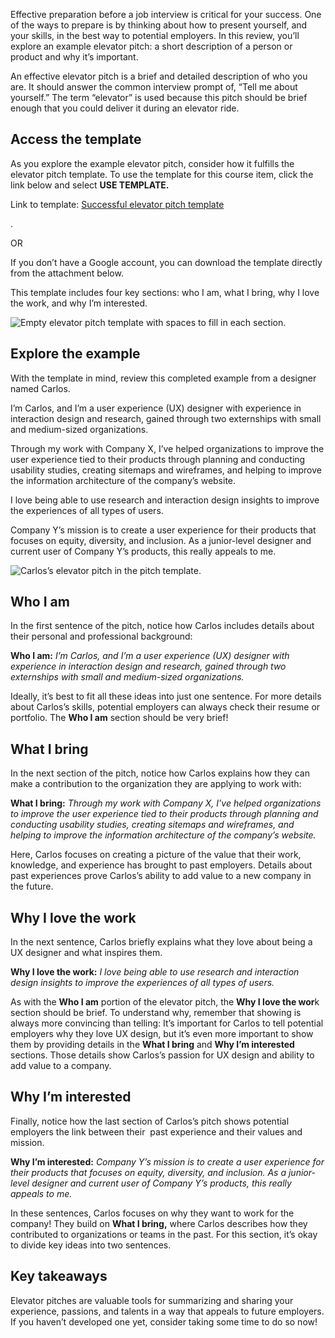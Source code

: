 



Effective preparation before a job interview is critical for your success. One of the ways to prepare is by thinking about how to present yourself, and your skills, in the best way to potential employers. In this review, you’ll explore an example elevator pitch: a short description of a person or product and why it’s important. 

An effective elevator pitch is a brief and detailed description of who you are. It should answer the common interview prompt of, “Tell me about yourself.” The term “elevator” is used because this pitch should be brief enough that you could deliver it during an elevator ride. 

## **Access the template**

As you explore the example elevator pitch, consider how it fulfills the elevator pitch template. To use the template for this course item, click the link below and select **USE TEMPLATE.**

Link to template: [Successful elevator pitch template](https://docs.google.com/presentation/u/3/d/1QHlPq9S0aeEjYm2wmMZLAQLQubq42x25SmXpiOUt4jE/template/preview)

.

OR 

If you don’t have a Google account, you can download the template directly from the attachment below.

[](https://d3c33hcgiwev3.cloudfront.net/ESEs88j3SXqaRD8_USCFSQ_028b6b1df45a49879fe9d766822397f1_Google-UX-Design-Certificate-Elevator-Pitch-Template.pptx?Expires=1744675200&Signature=HbMIcmnsgNidcG5mf~3udmhtOruDn0-k5qVlXnuU4xbLwoGsoc9I6ZKVaGA1tmlkTyIZ~Dci9lyBCtBBESImNR5KjAMXc6zc1tmpv-9~JfTXzu5mMYPoU~~k~z0swo7RHTxqAYThA~h9nc-DD9FVlIcDqaW18S2iDLocXeYdYbU_&Key-Pair-Id=APKAJLTNE6QMUY6HBC5A)

This template includes four key sections: who I am, what I bring, why I love the work, and why I’m interested.

![Empty elevator pitch template with spaces to fill in each section.](https://d3c33hcgiwev3.cloudfront.net/imageAssetProxy.v1/ZKsmgIYlRxiM7X_PS0-Ptw_f06b325a54c741278bdc722095d9bef1_ZZ6Tn2bg0b9_veIKlOn6QT9U8_BTi4kPUmgUmu30KyJQOezEXDPNlrlXvSGMglMWADHN4RcMiBCK2UqyPbYgXVWeaftE3G5pLFfl4PZal7HNGeGnjm2fewDB3jJ2x1iSDimzV10Du8qyoIW6qi8iGkBsSpqmTfQ6vwTO6WJOERFIt3rZ8pT0Ob_2YLlNzZNx3oUQsA937oBo3hs_SRpC8sjob8U90_11u0RMyQ?expiry=1744675200000&hmac=RM-AHfZAP3dwxO7nH2TF5AG_Q3ofljsfhAZQlODy6og)

## **Explore the example**

With the template in mind, review this completed example from a designer named Carlos.

I’m Carlos, and I’m a user experience (UX) designer with experience in interaction design and research, gained through two externships with small and medium-sized organizations. 

Through my work with Company X, I’ve helped organizations to improve the user experience tied to their products through planning and conducting usability studies, creating sitemaps and wireframes, and helping to improve the information architecture of the company’s website. 

I love being able to use research and interaction design insights to improve the experiences of all types of users. 

Company Y’s mission is to create a user experience for their products that focuses on equity, diversity, and inclusion. As a junior-level designer and current user of Company Y’s products, this really appeals to me.

![Carlos’s elevator pitch in the pitch template.](https://d3c33hcgiwev3.cloudfront.net/imageAssetProxy.v1/rcdRi__zS4avHGLocqpsSQ_be6288ac42614b5d885465453b2835f1_rTfWB7H4Tjo5DFFo4cTQ3A_z1XJfZfjGoQ0uuP4QfEA6vmKRlN1lvQwd6ms7VCrVveAJ6AvP9PJsE4D3Y9cWKok7bv0y2Fi1873Fpf8kqQSbqplgfkJ5T8OvOFYlRHpf9_g2SXRQ2cPgnf0yVY1wLrvI6JzJ5Q-sobrA5-niVjaYXm5pqGPPph5fKXeAoaCIGSHaK6Yoj_T2GcUiHYmJp3B7ccSShVHrYj_uHA?expiry=1744675200000&hmac=xPMpL9jX8CkhrfT5EixZCZluHY8m4LQ54ZOIGfm-oVM)

## **Who I am**

In the first sentence of the pitch, notice how Carlos includes details about their personal and professional background:

**Who I am:** _I’m Carlos, and I’m a user experience (UX) designer with experience in interaction design and research, gained through two externships with small and medium-sized organizations._ 

Ideally, it’s best to fit all these ideas into just one sentence. For more details about Carlos’s skills, potential employers can always check their resume or portfolio. The **Who I am** section should be very brief! 

## **What I bring**

In the next section of the pitch, notice how Carlos explains how they can make a contribution to the organization they are applying to work with:

**What I bring:** _Through my work with Company X, I’ve helped organizations to improve the user experience tied to their products through planning and conducting usability studies, creating sitemaps and wireframes, and helping to improve the information architecture of the company’s website._

Here, Carlos focuses on creating a picture of the value that their work, knowledge, and experience has brought to past employers. Details about past experiences prove Carlos’s ability to add value to a new company in the future.

## **Why I love the work**

In the next sentence, Carlos briefly explains what they love about being a UX designer and what inspires them.

**Why I love the work:** _I love being able to use research and interaction design insights to improve the experiences of all types of users._

As with the **Who I am** portion of the elevator pitch, the **Why I love the wor**k section should be brief. To understand why, remember that showing is always more convincing than telling: It’s important for Carlos to tell potential employers why they love UX design, but it’s even more important to show them by providing details in the **What I bring** and **Why I’m interested** sections. Those details show Carlos’s passion for UX design and ability to add value to a company.

## **Why I’m interested**

Finally, notice how the last section of Carlos’s pitch shows potential employers the link between their  past experience and their values and mission. 

**Why I’m interested:** _Company Y’s mission is to create a user experience for their products that focuses on equity, diversity, and inclusion. As a junior-level designer and current user of Company Y’s products, this really appeals to me._ 

In these sentences, Carlos focuses on why they want to work for the company! They build on **What I bring,** where Carlos describes how they contributed to organizations or teams in the past. For this section, it’s okay to divide key ideas into two sentences. 

## **Key takeaways**

Elevator pitches are valuable tools for summarizing and sharing your experience, passions, and talents in a way that appeals to future employers. If you haven’t developed one yet, consider taking some time to do so now!